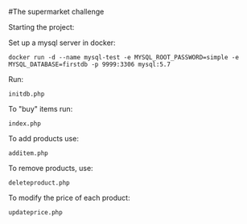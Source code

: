#The supermarket challenge

Starting the project:

Set up a mysql server in docker:
```
docker run -d --name mysql-test -e MYSQL_ROOT_PASSWORD=simple -e MYSQL_DATABASE=firstdb -p 9999:3306 mysql:5.7
```

Run:
```
initdb.php
```

To "buy" items run:
```
index.php
```

To add products use:
````
additem.php
````

To remove products, use:
```
deleteproduct.php
```

To modify the price of each product:
```
updateprice.php
```

